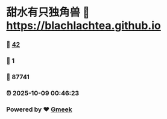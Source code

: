 # 甜水有只独角兽 :link: https://blachlachtea.github.io 
### :page_facing_up: [42](https://blachlachtea.github.io/tag.html) 
### :speech_balloon: 1 
### :hibiscus: 87741 
### :alarm_clock: 2025-10-09 00:46:23 
### Powered by :heart: [Gmeek](https://github.com/Meekdai/Gmeek)
